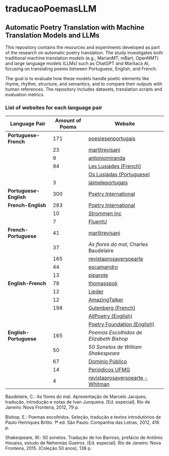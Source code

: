 # traducaoPoemasLLM

## Automatic Poetry Translation with Machine Translation Models and LLMs

This repository contains the resources and experiments developed as part of the research on automatic poetry translation. The study investigates both traditional machine translation models (e.g., MarianMT, mBart, OpenNMT) and large language models (LLMs) such as ChatGPT and Maritaca AI, focusing on translating poems between Portuguese, English, and French.

The goal is to evaluate how these models handle poetic elements like rhyme, rhythm, structure, and semantics, and to compare their outputs with human references. The repository includes datasets, translation scripts and evaluation metrics.




### List of websites for each language pair

| **Language Pair**       | **Amount of Poems** | **Website** |
|-------------------------|---------------------|-------------|
| **Portuguese-French**   | 171                 | [poesiesenportugais](https://poesiesenportugais.blogspot.com/) |
|                         | 23                  | [marlitrevisani](https://marlitrevisani.wordpress.com/) |
|                         | 9                   | [antoniomiranda](http://www.antoniomiranda.com.br/poesie_bresilienne/carlos_drummond_de_andrade.html) |
|                         | 94                  | [Les Lusiades (French)](https://permalinkbnd.bnportugal.gov.pt/records/item/274166-les-lusiades) |
|                         |                     | [Os Lusíadas (Portuguese)](https://web.archive.org/web/20070930235335/http://www.instituto-camoes.pt/cvc/bdc/literatura/lusiadas//) |
|                         | 3                   | [jaimeleportugais](https://jaimeleportugais.com/2023/02/09/3-poemes-amour-litterature-portugaise/) |
| **Portuguese-English**  | 300                 | [Poetry International](https://www.poetryinternational.com/en/poets-poems/poems) |
| **French-English**      | 283                 | [Poetry International](https://www.poetryinternational.com/en/poets-poems/poems) |
|                         | 10                  | [Strommen Inc](https://strommeninc.com/french-poems-10-most-famous/) |
|                         | 7                   | [FluentU](https://www.fluentu.com/blog/french/short-french-poems/) |
| **French-Portuguese**   | 41                  | [marlitrevisani](https://marlitrevisani.wordpress.com/) |
|                         | 37                  | *As flores do mal*, Charles Baudelaire |
|                         | 165                 | [revistaprosaversoearte](https://www.revistaprosaversoearte.com) |
|                         | 44                  | [escamandro](https://escamandro.wordpress.com/) |
|                         | 13                  | [piparote](https://revistapiparote.com.br/) |
| **English-French**      | 78                  | [thomasspok](https://www.thomasspok.fr) |
|                         | 12                  | [Lieder](https://www.lieder.net/lieder/assemble_translations.html?LanguageId=10&SongCycleId=109&ContribId=393) |
|                         | 12                  | [AmazingTalker](https://www.amazingtalker.fr/blog/fr/anglais/50822/) |
|                         | 198                 | [Gutenberg (French)](https://www.gutenberg.org/files/51120/51120-h/51120-h.htm) |
|                         |                     | [AllPoetry (English)](https://allpoetry.com) |
|                         |                     | [Poetry Foundation (English)](https://www.poetryfoundation.org/poems/) |
| **English-Portuguese**  | 165                 | *Poemas Escolhidos de Elizabeth Bishop* |
|                         | 50                  | *50 Sonetos de William Shakespeare* |
|                         | 67                  | [Domínio Público](http://www.dominiopublico.gov.br/download/texto/pe000009.pdf) |
|                         | 14                  | [Periódicos UFMG](http://periodicos.letras.ufmg.br/index.php/germanicos/article/view/7584) |
|                         | 4                   | [revistaprosaversoearte - Whitman](https://www.revistaprosaversoearte.com/walt-whitman-poemas/) |

Baudelaire, C.: As flores do mal. Apresentação de Marcelo Jacques; tradução, introdução e notas de Ivan Junqueira. [Ed. especial]. Rio de Janeiro: Nova Fronteira, 2012, 79 p.

Bishop, E.: Poemas escolhidos. Seleção, tradução e textos introdutórios de Paulo Henriques Britto. 1ª ed. São Paulo: Companhia das Letras, 2012, 416 p.

Shakespeare, W.: 50 sonetos. Tradução de Ivo Barroso, prefácio de Antônio Houaiss, estudo de Nehemias Gueiros. [Ed. especial]. Rio de Janeiro: Nova Fronteira, 2015. (Coleção 50 anos), 138 p.

